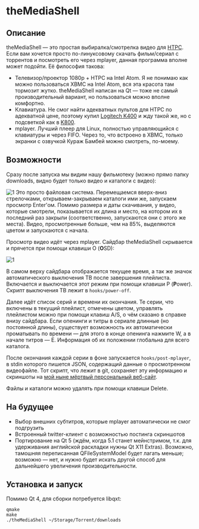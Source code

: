 theMediaShell
=============

Описание
--------

theMediaShell — это простая выбиралка/смотрелка видео для [HTPC](http://ru.wikipedia.org/wiki/HTPC). Если вам хочется просто по-линуксовому скачать фильм/сериал с торрентов и посмотреть его через mplayer, данная программа вполне может подойти. Её философия такова:
 * Телевизор/проектор 1080p + HTPC на Intel Atom. Я не понимаю как можно пользоваться XBMC на Intel Atom, вся эта красота там тормозит жутко. theMediaShell написан на Qt — тоже не самый производительный вариант, но пользоваться можно вполне комфортно.
 * Клавиатура. Не смог найти адекватных пультов для HTPC по адекватной цене, поэтому купил [Logitech K400](http://www.logitech.com/ru-ru/product/wireless-touch-keyboard-k400r) и жду такой же, но с подсветкой как в [K800](http://www.logitech.com/ru-ru/product/wireless-illuminated-keyboard-k800).
 * mplayer. Лучший плеер для Linux, полностью управляющийся с клавиатуры и через FIFO. Через то, что встроено в XBMC, только экранки с озвучкой Кураж Бамбей можно смотреть, по-моему.

Возможности
-----------

Сразу после запуска мы видим нашу фильмотеку (можно прямо папку downloads, видно будет только видео и каталоги с видео):

![1](https://f.cloud.github.com/assets/669257/1475189/90f7c4b8-4638-11e3-89c4-d9489fc4a977.png)
Это просто файловая система. Перемещаемся вверх-вниз стрелочками, открываем-закрываем каталоги ими же, запускаем просмотр Enter'ом. Помимо размера и даты скачивания, у видео, которые смотрели, показывается их длина и место, на котором их в последний раз закрыли (соответственно, запускаются они с этого же места). Видео, просмотренные больше, чем на 85%, выделяются цветом и запускаются с начала.

Просмотр видео идёт через mplayer. Сайдбар theMediaShell скрывается и прячется при помощи клавиши O (**O**SD):

![1](https://f.cloud.github.com/assets/669257/1475275/d441c8da-4639-11e3-985b-32856500bac8.png)

В самом верху сайдбара отображается текущее время, а так же значок автоматического выключения ТВ после завершения плейлиста. Включается и выключается этот режим при помощи клавиши P (**P**ower). Скрипт выключения ТВ лежит в `hooks/power-off`.

Далее идёт список серий и времени их окончания. Те серии, что включены в текущий плейлист, отмечены цветом, управлять плейлистом можно при помощи клавиш A/S, о чём сказано в справке внизу сайдбара. Если опенинги и титры в сериале длинные (но постоянной длины), существует возможность их автоматически проматывать по времени — для этого в конце опенинга нажмите W, а в начале титров — E. Информация об их положении глобальна для всего каталога.

После окончания каждой серии в фоне запускается `hooks/post-mplayer`, в stdin которого пишется JSON, содержащий данные о просмотренном видеофайле. Тот скрипт, что лежит в git, сохраняет эту информацию и скриншоты на [мой ныне мёртвый персональный веб-сайт](https://github.com/themylogin/thelogin.ru).

Файлы и каталоги можно удалять при помощи клавиши Delete.

На будущее
----------

* Выбор внешних субтитров, которые mplayer автоматически не смог подгрузить
* Встроенный twitter-клиент с возможностью постинга скриншотов
* Портирование на Qt 5 (ждём, когда 5.1 станет мейнстримом, т.к. для удерживания английской раскладки нужны Qt X11 Extras). Возможно, тамошняя переписанная QFileSystemModel будет лагать меньше; возможно — нет, и нужно будет искать другой способ для дальнейшего увеличения производительности.

Установка и запуск
------------------

Помимо Qt 4, для сборки потребуется libqxt:

    qmake
    make
    ./theMediaShell ~/Storage/Torrent/downloads
